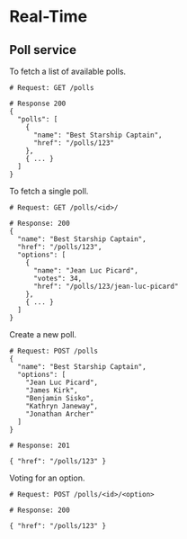 # Real-Time

## Poll service

To fetch a list of available polls.

    # Request: GET /polls

    # Response 200
    {
      "polls": [
        {
          "name": "Best Starship Captain",
          "href": "/polls/123"
        },
        { ... }
      ]
    }

To fetch a single poll.

    # Request: GET /polls/<id>/

    # Response: 200
    {
      "name": "Best Starship Captain",
      "href": "/polls/123",
      "options": [
        {
          "name": "Jean Luc Picard",
          "votes": 34,
          "href": "/polls/123/jean-luc-picard"
        },
        { ... }
      ]
    }

Create a new poll.

    # Request: POST /polls
    {
      "name": "Best Starship Captain",
      "options": [
        "Jean Luc Picard",
        "James Kirk",
        "Benjamin Sisko",
        "Kathryn Janeway",
        "Jonathan Archer"
      ]
    }

    # Response: 201

    { "href": "/polls/123" }

Voting for an option.

    # Request: POST /polls/<id>/<option>

    # Response: 200

    { "href": "/polls/123" }
